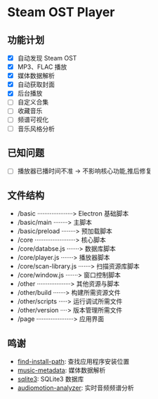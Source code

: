# Steam OST Player

## 功能计划

* [x] 自动发现 Steam OST
* [x] MP3、FLAC 播放
* [x] 媒体数据解析
* [x] 自动获取封面
* [x] 后台播放
* [ ] 自定义合集
* [ ] 收藏音乐
* [ ] 频谱可视化
* [ ] 音乐风格分析

## 已知问题

* [ ] 播放器已播时间不准 -> 不影响核心功能,推后修复

## 文件结构

* /basic ····················> Electron 基础脚本
* /basic/main ········> 主脚本
* /basic/preload ········> 预加载脚本
* /core ·······················> 核心脚本
* /core/databse.js ·······> 数据库脚本
* /core/player.js ·······> 播放器脚本
* /core/scan-library.js ·······> 扫描资源库脚本
* /core/window.js ·······> 窗口控制脚本
* /other ···················> 其他资源与脚本
* /other/build ·······> 构建所需资源文件
* /other/scripts ·····> 运行调试所需文件
* /other/version ····> 版本管理所需文件
* /page ·····················> 应用界面

## 鸣谢

* [find-install-path](https://www.npmjs.com/package/find-install-path): 查找应用程序安装位置
* [music-metadata](https://www.npmjs.com/package/music-metadata): 媒体数据解析
* [sqlite3](https://www.npmjs.com/package/sqlite3): SQLite3 数据库
* [audiomotion-analyzer](https://www.npmjs.com/package/audiomotion-analyzer): 实时音频频谱分析